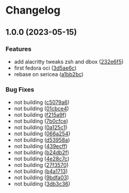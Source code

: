 # Changelog

## 1.0.0 (2023-05-15)


### Features

* add alacritty tweaks zsh and dbox ([232e6f5](https://github.com/jopfrag/laptop/commit/232e6f5a4bc4cd23847d5e1a545f74450fb33013))
* first fedora oci ([3d5ae6c](https://github.com/jopfrag/laptop/commit/3d5ae6c9139176eddf407d8e51ccb5cfed86ad9b))
* rebase on sericea ([a1bb2bc](https://github.com/jopfrag/laptop/commit/a1bb2bc154a298cac6d14f91697a1b26ec56b4b3))


### Bug Fixes

* not building ([c5079a6](https://github.com/jopfrag/laptop/commit/c5079a67c6e4856bea3dd92ee75e4290a255f347))
* not building ([01cbce4](https://github.com/jopfrag/laptop/commit/01cbce4d762969f9a54cf842475ec52a6a9e4152))
* not building ([f215a9f](https://github.com/jopfrag/laptop/commit/f215a9f9f889d8e06137245003719ad5eef4f56a))
* not building ([7b0cfce](https://github.com/jopfrag/laptop/commit/7b0cfce2f2aed30fd19e78aea7676d80f7d9bd72))
* not building ([0a125c1](https://github.com/jopfrag/laptop/commit/0a125c1dcdd72cf1aae86623906781b50e99e88f))
* not building ([066a254](https://github.com/jopfrag/laptop/commit/066a2544e8a78defe418e4bb3873885e37769488))
* not building ([d53958a](https://github.com/jopfrag/laptop/commit/d53958a79dd5791f531747245c1d6861348cea39))
* not building ([439ecff](https://github.com/jopfrag/laptop/commit/439ecff62d3e04da4216bafd20553fc399f91406))
* not building ([b24db2f](https://github.com/jopfrag/laptop/commit/b24db2f86a4cd5243efd9aa76cf61f122c3ac078))
* not building ([4e28c7c](https://github.com/jopfrag/laptop/commit/4e28c7c19196d59ef425cc2934225fbbe1ec80f3))
* not building ([27f3570](https://github.com/jopfrag/laptop/commit/27f357062ec4c60baf5ef2872ca5cdd257a109f5))
* not building ([b4a1713](https://github.com/jopfrag/laptop/commit/b4a171337270ec02b28451d94e43070f68609330))
* not building ([9bdfa03](https://github.com/jopfrag/laptop/commit/9bdfa034c73dd3c88dab66baab3f19f27a67bcec))
* not building ([3db3c36](https://github.com/jopfrag/laptop/commit/3db3c368661b304b941087cbcfb962af625ca790))
